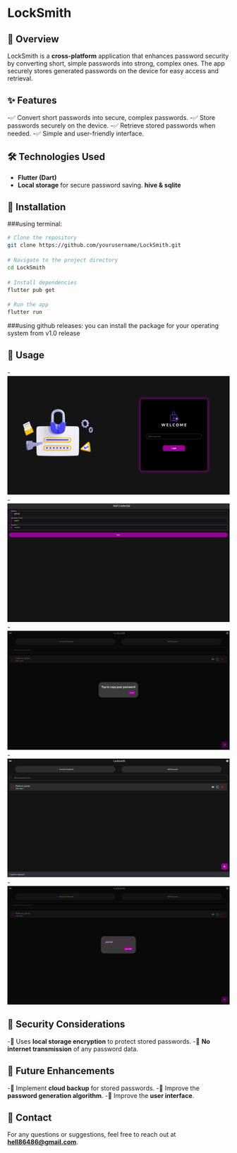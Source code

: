 # LockSmith

## 📌 Overview
LockSmith is a **cross-platform** application that enhances password security by converting short, simple passwords into strong, complex ones. The app securely stores generated passwords on the device for easy access and retrieval.

## ✨ Features
-✅ Convert short passwords into secure, complex passwords.
-✅ Store passwords securely on the device.
-✅ Retrieve stored passwords when needed.
-✅ Simple and user-friendly interface.

## 🛠️ Technologies Used
- **Flutter (Dart)**
- **Local storage** for secure password saving. **hive & sqlite**

## 🚀 Installation
###using terminal:
```bash
# Clone the repository
git clone https://github.com/yourusername/LockSmith.git

# Navigate to the project directory
cd LockSmith

# Install dependencies
flutter pub get

# Run the app
flutter run
```
###using github releases:
you can install the package for your operating system from v1.0 release 

## 📖 Usage
-![1️⃣ Set a key that you will use to access to all you saved passwords.](./assets/1.png)
-![2️⃣ Add a password by pressing the add password button or the + button.](./assets/2.png)
-![3️⃣ set all the informations for that password(Platform/username).](./assets/3.png)
-![4️⃣ Click copy to get the secure password or click generate password, put your short password and you'll get the secure one.](./assets/4.png)
-![5️⃣Retrieve stored passwords when needed.](./assets/5.png)


## 🔐 Security Considerations
-🔹 Uses **local storage encryption** to protect stored passwords.
-🔹 **No internet transmission** of any password data.

## 🔮 Future Enhancements
-🚧 Implement **cloud backup** for stored passwords.
-🚧 Improve the **password generation algorithm**.
-🚧 Improve the **user interface**.

## 📩 Contact
For any questions or suggestions, feel free to reach out at **hell86486@gmail.com**.
